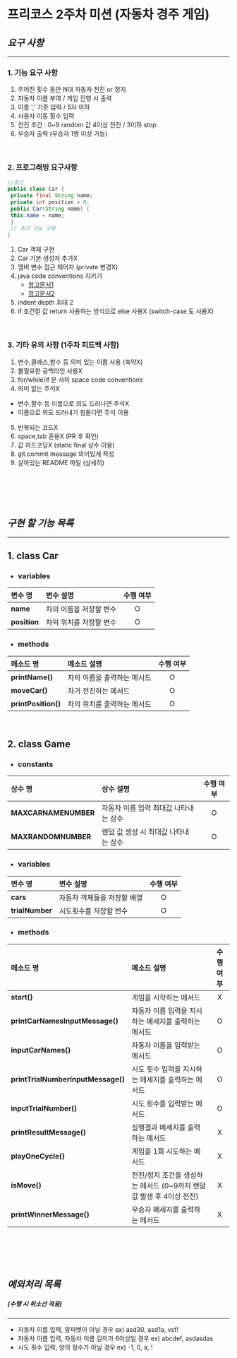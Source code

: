 # 프리코스 2주차 미션 (자동차 경주 게임)
## *요구 사항*
---------------------------------------------
### 1. 기능 요구 사항
1. 주어진 횟수 동안 N대 자동차 전진 or 정지
2. 자동차 이름 부여 / 게임 진행 시 출력
3. 이름 ',' 기준 입력 / 5자 이하
4. 사용자 이동 횟수 입력
5. 전진 조건 : 0~9 random 값 4이상 전진 / 3이하 stop
6. 우승자 출력 (우승자 1명 이상 가능)

<br/>

### 2. 프로그래밍 요구사항
```java
//참고
public class Car {
 private final String name;
 private int position = 0;
 public Car(String name) {
 this.name = name;
 }
 // 추가 기능 구현
}
```
1. Car 객체 구현
2. Car 기본 생성자 추가X
3. 멤버 변수 접근 제어자 (private 변경X)
4. java code conventions 지키기 
   - [참고문서1](https://myeonguni.tistory.com/1596)
   - [참고문서2](https://google.github.io/styleguide/javaguide.html)
5. indent depth 최대 2
6. if 조건절 값 return 사용하는 방식으로 else 사용X
   (switch-case 도 사용X)
   
<br/>

### 3. 기타 유의 사항 (1주차 피드백 사항)
1. 변수,클래스,함수 등 의미 있는 이름 사용 (축약X)
2. 불필요한 공백라인 사용X
3. for/while/if 문 사이 space code conventions
4. 의미 없는 주석X
  - 변수,함수 등 이름으로 의도 드러나면 주석X
  - 이름으로 의도 드러내기 힘들다면 주석 이용
5. 반복되는 코드X
6. space,tab 혼용X (PR 후 확인)
7. 값 하드코딩X (static final 상수 이용)
8. git commit message 의미있게 작성
9. 살아있는 README 파일 (상세히)



<br/>
<br/>
<br/>
<br/>


## *구현 할 기능 목록*
---------------------------------------------
## 1. class Car
 - ### variables
  |변수 명|변수 설명|수행 여부|
  |:-------|:-------|:-------:|
  |**name**|차의 이름을 저장할 변수|O|
  |**position**|차의 위치를 저장할 변수|O|
  
 - ### methods
  |메소드 명|메소드 설명|수행 여부|
  |:-------|:-------|:-------:|
  |**printName()**|차의 이름을 출력하는 메서드|O|
  |**moveCar()**|차가 전진하는 메서드|O|
  |**printPosition()**|차의 위치를 출력하는 메서드|O|
  
<br/>
  
  ## 2. class Game
 - ### constants
  |상수 명|상수 설명|수행 여부|
  |:-------|:-------|:-------:|
  |**MAXCARNAMENUMBER**|자동차 이름 입력 최대값 나타내는 상수|O|
  |**MAXRANDOMNUMBER**|랜덤 값 생성 시 최대값 나타내는 상수|O|
  
  
 - ### variables
  |변수 명|변수 설명|수행 여부|
  |:-------|:-------|:-------:|
  |**cars**|자동차 객체들을 저장할 배열|O|
  |**trialNumber**|시도횟수를 저장할 변수|O|
  
  
 - ### methods
  |메소드 명|메소드 설명|수행 여부|
  |:-------|:-------|:-------:|
  |**start()**|게임을 시작하는 메서드|X|
  |**printCarNamesInputMessage()**|자동차 이름 입력을 지시하는 메세지를 출력하는 메서드|O|
  |**inputCarNames()**|자동차 이름을 입력받는 메서드|O|
  |**printTrialNumberInputMessage()**|시도 횟수 입력을 지시하는 메세지를 출력하는 메서드|O|
  |**inputTrialNumber()**|시도 횟수를 입력받는 메서드|O|
  |**printResultMessage()**|실행결과 메세지를 출력하는 메서드|X|
  |**playOneCycle()**|게임을 1회 시도하는 메서드|X|
  |**isMove()**|전진/정지 조건을 생성하는 메서드 (0~9까지 랜덤 값 발생 후 4이상 전진)|X|
  |**printWinnerMessage()**|우승자 메세지를 출력하는 메서드|X|



<br/>
<br/>
<br/>
<br/>




## *예외처리 목록*
##### (수행 시 취소선 적용)
---------------------------------------------
+ 자동차 이름 입력, 알파벳이 아닐 경우 ex) asd30, asd1a, vsf!
+ 자동차 이름 입력, 자동차 이름 길이가 6이상일 경우 ex) abcdef, asdasdas
+ 시도 횟수 입력, 양의 정수가 아닐 경우 ex) -1, 0, a, !
